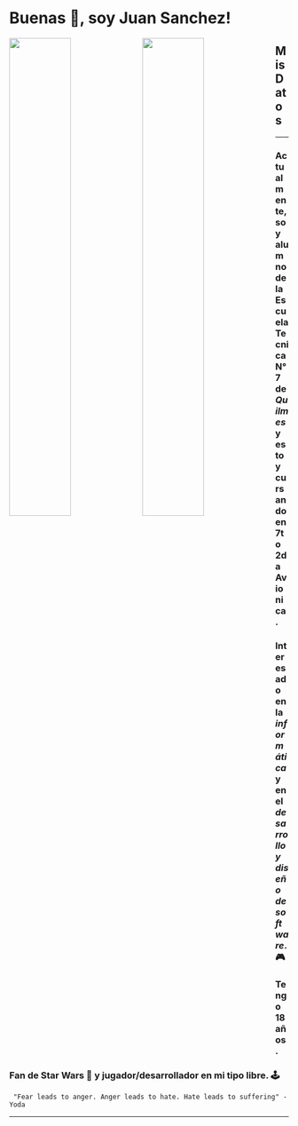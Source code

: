 # Buenas :wave:, soy Juan Sanchez!
<img align="left" width= "47%" src="https://github-readme-stats.vercel.app/api?username=JuanSaz&theme=jolly "/>
<img align="left" width= "47%" src="https://github-readme-stats.vercel.app/api/top-langs/?username=JuanSaz&theme=jolly&layout=compact&&lang_count=6"/>

## Mis Datos
---
### Actualmente, soy alumno de la **Escuela Tecnica N°7** de *Quilmes* y estoy cursando en 7to 2da Avionica.
### Interesado en la *informática* y en el *desarrollo y diseño de software*. 🎮
### Tengo 18 años. <br>
### Fan de Star Wars 🌠 y jugador/desarrollador en mi tipo libre. 🕹️  ‎ 
```
 "Fear leads to anger. Anger leads to hate. Hate leads to suffering" - Yoda
 ```
 ---
